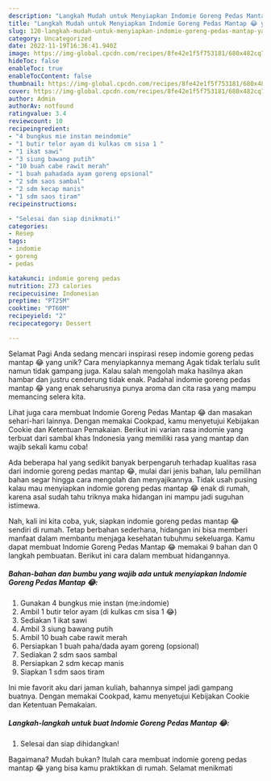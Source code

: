 ```yaml
---
description: "Langkah Mudah untuk Menyiapkan Indomie Goreng Pedas Mantap 😂 yang Enak, Lezat"
title: "Langkah Mudah untuk Menyiapkan Indomie Goreng Pedas Mantap 😂 yang Enak, Lezat"
slug: 120-langkah-mudah-untuk-menyiapkan-indomie-goreng-pedas-mantap-yang-enak-lezat
category: Uncategorized
date: 2022-11-19T16:36:41.940Z
image: https://img-global.cpcdn.com/recipes/8fe42e1f5f753181/680x482cq70/indomie-goreng-pedas-mantap-foto-resep-utama.jpg
hideToc: false
enableToc: true
enableTocContent: false
thumbnail: https://img-global.cpcdn.com/recipes/8fe42e1f5f753181/680x482cq70/indomie-goreng-pedas-mantap-foto-resep-utama.jpg
cover: https://img-global.cpcdn.com/recipes/8fe42e1f5f753181/680x482cq70/indomie-goreng-pedas-mantap-foto-resep-utama.jpg
author: Admin
authorAv: notfound
ratingvalue: 3.4
reviewcount: 10
recipeingredient:
- "4 bungkus mie instan meindomie"
- "1 butir telor ayam di kulkas cm sisa 1 "
- "1 ikat sawi"
- "3 siung bawang putih"
- "10 buah cabe rawit merah"
- "1 buah pahadada ayam goreng opsional"
- "2 sdm saos sambal"
- "2 sdm kecap manis"
- "1 sdm saos tiram"
recipeinstructions:

- "Selesai dan siap dinikmati!"
categories:
- Resep
tags:
- indomie
- goreng
- pedas

katakunci: indomie goreng pedas 
nutrition: 273 calories
recipecuisine: Indonesian
preptime: "PT25M"
cooktime: "PT60M"
recipeyield: "2"
recipecategory: Dessert

---
```



Selamat Pagi Anda sedang mencari inspirasi resep indomie goreng pedas mantap 😂 yang unik? Cara menyiapkannya memang Agak tidak terlalu sulit namun tidak gampang juga. Kalau salah mengolah maka hasilnya akan hambar dan justru cenderung tidak enak. Padahal indomie goreng pedas mantap 😂 yang enak seharusnya punya aroma dan cita rasa yang mampu memancing selera kita.


Lihat juga cara membuat Indomie Goreng Pedas Mantap 😂 dan masakan sehari-hari lainnya. Dengan memakai Cookpad, kamu menyetujui Kebijakan Cookie dan Ketentuan Pemakaian. Berikut ini varian rasa indomie yang terbuat dari sambal khas Indonesia yang memiliki rasa yang mantap dan wajib sekali kamu coba!

Ada beberapa hal yang sedikit banyak berpengaruh terhadap kualitas rasa dari indomie goreng pedas mantap 😂, mulai dari jenis bahan, lalu pemilihan bahan segar hingga cara mengolah dan menyajikannya. Tidak usah pusing kalau mau menyiapkan indomie goreng pedas mantap 😂 enak di rumah, karena asal sudah tahu triknya maka hidangan ini mampu jadi suguhan istimewa.


Nah, kali ini kita coba, yuk, siapkan indomie goreng pedas mantap 😂 sendiri di rumah. Tetap berbahan sederhana, hidangan ini bisa memberi manfaat dalam membantu menjaga kesehatan tubuhmu sekeluarga. Kamu dapat membuat Indomie Goreng Pedas Mantap 😂 memakai 9 bahan dan 0 langkah pembuatan. Berikut ini cara dalam membuat hidangannya.

<!--inarticleads1-->

##### Bahan-bahan dan bumbu yang wajib ada untuk menyiapkan Indomie Goreng Pedas Mantap 😂:

1. Gunakan 4 bungkus mie instan (me:indomie)
1. Ambil 1 butir telor ayam (di kulkas cm sisa 1 😂)
1. Sediakan 1 ikat sawi
1. Ambil 3 siung bawang putih
1. Ambil 10 buah cabe rawit merah
1. Persiapkan 1 buah paha/dada ayam goreng (opsional)
1. Sediakan 2 sdm saos sambal
1. Persiapkan 2 sdm kecap manis
1. Siapkan 1 sdm saos tiram


Ini mie favorit aku dari jaman kuliah, bahannya simpel jadi gampang buatnya. Dengan memakai Cookpad, kamu menyetujui Kebijakan Cookie dan Ketentuan Pemakaian. 

<!--inarticleads2-->

##### Langkah-langkah untuk buat Indomie Goreng Pedas Mantap 😂:


1. Selesai dan siap dihidangkan!



Bagaimana? Mudah bukan? Itulah cara membuat indomie goreng pedas mantap 😂 yang bisa kamu praktikkan di rumah. Selamat menikmati
